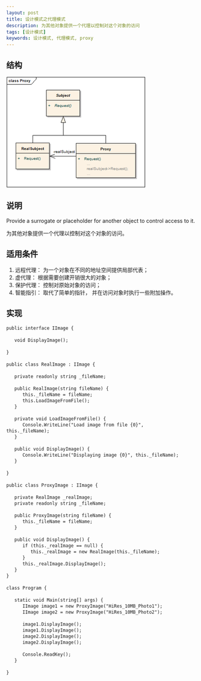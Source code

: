 ```yaml
---
layout: post
title: 设计模式之代理模式
description: 为其他对象提供一个代理以控制对这个对象的访问
tags: [设计模式]
keywords: 设计模式, 代理模式, proxy
---
```


## 结构

![代理模式](/assets/post-images/proxy.png)

## 说明

Provide a surrogate or placeholder for another object to control access to it.

为其他对象提供一个代理以控制对这个对象的访问。

## 适用条件

1. 远程代理： 为一个对象在不同的地址空间提供局部代表；
2. 虚代理： 根据需要创建开销很大的对象；
3. 保护代理： 控制对原始对象的访问；
4. 智能指引： 取代了简单的指针， 并在访问对象时执行一些附加操作。

## 实现

    public interface IImage {
    
       void DisplayImage();
    
    }
    
    public class RealImage : IImage {
    
       private readonly string _fileName;
    
       public RealImage(string fileName) {
          this._fileName = fileName;
          this.LoadImageFromFile();
       }
    
       private void LoadImageFromFile() {
          Console.WriteLine("Load image from file {0}",     this._fileName);
       }
    
       public void DisplayImage() {
          Console.WriteLine("Displaying image {0}", this._fileName);
       }
    
    }
    
    public class ProxyImage : IImage {
    
       private RealImage _realImage;
       private readonly string _fileName;
    
       public ProxyImage(string fileName) {
          this._fileName = fileName;
       }
    
       public void DisplayImage() {
          if (this._realImage == null) {
             this._realImage = new RealImage(this._fileName);
          }
          this._realImage.DisplayImage();
       }
    }
    
    class Program {
    
       static void Main(string[] args) {
          IImage image1 = new ProxyImage("HiRes_10MB_Photo1");
          IImage image2 = new ProxyImage("HiRes_10MB_Photo2");
    
          image1.DisplayImage();
          image1.DisplayImage();
          image2.DisplayImage();
          image2.DisplayImage();
    
          Console.ReadKey();
       }
    
    }